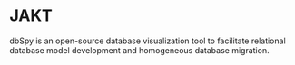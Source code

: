 # JAKT
dbSpy is an open-source database visualization tool to facilitate relational database model development and homogeneous database migration.
